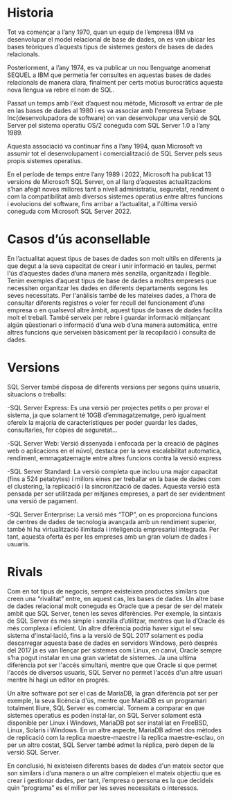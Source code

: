 # Historia

Tot va començar a l’any 1970, quan un equip de l’empresa IBM va desenvolupar el model relacional de base de dades, on es van ubicar les bases teòriques d’aquests tipus de sistemes gestors de bases de dades relacionals.

Posteriorment, a l’any 1974, es va publicar un nou llenguatge anomenat SEQUEL a IBM que permetia fer consultes  en aquestas bases de dades relacionals de manera clara, finalment per certs motius burocràtics aquesta nova llengua va rebre el nom de SQL.


Passat un temps amb l'èxit d’aquest nou mètode, Microsoft va entrar de ple en las bases de dades al 1980 i es va associar amb l'empresa Sybase Inc(desenvolupadora de software) on van desenvolupar una versió de SQL Server pel sistema operatiu OS/2 coneguda com SQL Server 1.0 a l’any 1989.

Aquesta associació va continuar fins a l’any 1994, quan Microsoft va assumir tot el desenvolupament i comercialització de SQL Server pels seus propis sistemes operatius. 

En el període de temps entre l’any 1989 i 2022, Microsoft ha publicat 13 versions de Microsoft SQL Server, on al llarg d’aquestes actualitzacions s’han afegit noves millores tant a nivell administratiu, seguretat, rendiment o com la compatibilitat amb diversos sistemes operatius entre altres funcions i evolucions del software, fins arribar a l’actualitat, a l'última versió coneguda com Microsoft SQL Server 2022.

# Casos d’ús aconsellable
En l’actualitat aquest tipus de bases de dades son molt ultils en diferents ja que degut a la seva capacitat de crear i unir informació en taules, permet l'ús d’aquestes dades d’una manera més senzilla, organitzada i llegible. Tenim exemples d’aquest tipus de base de dades a moltes empreses que necessiten organitzar les dades en diferents departaments segons les seves necessitats. Per l'anàlisis també de les mateixes dades, a l’hora de consultar diferents registres o voler fer recull del funcionament d’una empresa o en qualsevol altre àmbit, aquest tipus de bases de dades facilita molt el treball. També serveix per rebre i guardar informació mitjançant algún qüestionari o informació d’una web d’una manera automática, entre altres funcions que serveixen bàsicament per la recopilació i consulta de dades.

# Versions

SQL Server també disposa de diferents versions per segons quins usuaris, situacions o treballs:

-SQL Server Express: Es una versió per projectes petits o per provar el sistema, ja que solament té 10GB d’emmagatzematge, però igualment ofereix la majoria de característiques per poder guardar les dades, consultarles, fer còpies de seguretat…

-SQL Server Web: Versió dissenyada i enfocada per la creació de pàgines web o aplicacions en el núvol, destaca per la seva escalabilitat automatica, rendiment, emmagatzemagte entre altres funcions contra la versió express 

-SQL Server Standard: La versió completa que inclou una major capacitat (fins a 524 petabytes) i millors eines per treballar en la base de dades com el clustering, la replicació i la sincronització de dades. Aquesta versió està pensada per ser utilitzada per mitjanes empreses, a part de ser evidentment una versió de pagament. 

-SQL Server Enterprise: La versió més “TOP”, on es proporciona funcions de centres de dades de tecnologia avançada amb un rendiment superior, també hi ha virtualització ilimitada i inteligencia empresarial integrada. Per tant, aquesta oferta és per les empreses amb un gran volum de dades i usuaris.

# Rivals
Com en tot tipus de negocis, sempre existeixen productes similars que creen una “rivalitat” entre, en aquest cas, les bases de dades. Un altre base de dades relacional molt coneguda es Oracle que a pesar de ser del mateix ambit que SQL Server, tenen les seves diferències. Per exemple, la sintaxis de SQL Server és més simple i senzilla d’utilitzar, mentres que la d’Oracle és més complexa i eficient. Un altre diferència podria haver sigut el seu sistema d'instal·lació, fins a la versió de SQL 2017 solament es podia descarregar aquesta base de dades en servidors Windows, però després del 2017 ja es van llençar per sistemes com Linux, en canvi, Oracle sempre s’ha pogut instalar en una gran varietat de sistemes. Ja una ultima diferència pot ser l'accés simultani, mentre que que Oracle si que permet l'accés de diversos usuaris, SQL Server no permet l'accés d'un altre usuari mentre hi hagi un editor en progrés.

Un altre software pot ser el cas de MariaDB, la gran diferència pot ser per exemple, la seva llicència d'ús, mentre que MariaDB es un programari totalment lliure, SQL Server es comercial. Tornem a comparar en que sistemes operatius es poden instal·lar, on SQL Server solament està disponible per Linux i Windows, MariaDB pot ser instal·lat en FreeBSD, Linux, Solaris i Windows. En un altre aspecte, MariaDB admet dos mètodes de replicació com la replica maestre-maestre i la replica maestre-esclau, on per un altre costat, SQL Server també admet la réplica, però depen de la versió SQL Server.

En conclusió, hi existeixen diferents bases de dades d'un mateix sector que son similars i d’una manera o un altre compleixen el mateix objectiu que es crear i gestionar dades, per tant, l’empresa o persona es la que decideix quin “programa” es el millor per les seves necessitats o interessos. 
